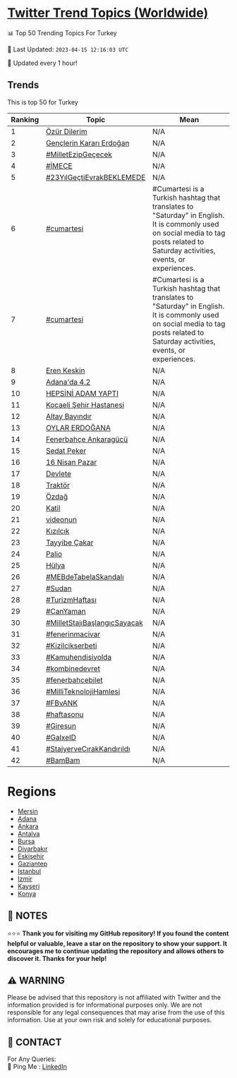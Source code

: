 [Twitter Trend Topics (Worldwide)](https://github.com/ErcinDedeoglu/Twitter-Trend-Topics)
==========


📊 Top 50 Trending Topics For Turkey

📆 Last Updated: `2023-04-15 12:16:03 UTC`

🔧 Updated every 1 hour!


## Trends

This is top 50 for Turkey

| Ranking | Topic | Mean |
| ------- | ------------ | ------------ |
| 1 | [Özür Dilerim](http://twitter.com/search?q=%c3%96z%c3%bcr+Dilerim) | N/A |
| 2 | [Gençlerin Kararı Erdoğan](http://twitter.com/search?q=Gen%c3%a7lerin+Karar%c4%b1+Erdo%c4%9fan) | N/A |
| 3 | [#MilletEzipGeçecek](http://twitter.com/search?q=%23MilletEzipGe%c3%a7ecek) | N/A |
| 4 | [#İMECE](http://twitter.com/search?q=%23%c4%b0MECE) | N/A |
| 5 | [#23YılGeçtiEvrakBEKLEMEDE](http://twitter.com/search?q=%2323Y%c4%b1lGe%c3%a7tiEvrakBEKLEMEDE) | N/A |
| 6 | [#cumartesi](http://twitter.com/search?q=%23cumartesi) | #Cumartesi is a Turkish hashtag that translates to "Saturday" in English. It is commonly used on social media to tag posts related to Saturday activities, events, or experiences. |
| 7 | [#cumartesi](http://twitter.com/search?q=%23cumartesi) | #Cumartesi is a Turkish hashtag that translates to "Saturday" in English. It is commonly used on social media to tag posts related to Saturday activities, events, or experiences. |
| 8 | [Eren Keskin](http://twitter.com/search?q=Eren+Keskin) | N/A |
| 9 | [Adana'da 4.2](http://twitter.com/search?q=Adana%27da+4.2) | N/A |
| 10 | [HEPSİNİ ADAM YAPTI](http://twitter.com/search?q=HEPS%c4%b0N%c4%b0+ADAM+YAPTI) | N/A |
| 11 | [Kocaeli Şehir Hastanesi](http://twitter.com/search?q=Kocaeli+%c5%9eehir+Hastanesi) | N/A |
| 12 | [Altay Bayındır](http://twitter.com/search?q=Altay+Bay%c4%b1nd%c4%b1r) | N/A |
| 13 | [OYLAR ERDOĞANA](http://twitter.com/search?q=OYLAR+ERDO%c4%9eANA) | N/A |
| 14 | [Fenerbahçe Ankaragücü](http://twitter.com/search?q=Fenerbah%c3%a7e+Ankarag%c3%bcc%c3%bc) | N/A |
| 15 | [Sedat Peker](http://twitter.com/search?q=Sedat+Peker) | N/A |
| 16 | [16 Nisan Pazar](http://twitter.com/search?q=16+Nisan+Pazar) | N/A |
| 17 | [Devlete](http://twitter.com/search?q=Devlete) | N/A |
| 18 | [Traktör](http://twitter.com/search?q=Trakt%c3%b6r) | N/A |
| 19 | [Özdağ](http://twitter.com/search?q=%c3%96zda%c4%9f) | N/A |
| 20 | [Katil](http://twitter.com/search?q=Katil) | N/A |
| 21 | [videonun](http://twitter.com/search?q=videonun) | N/A |
| 22 | [Kızılcık](http://twitter.com/search?q=K%c4%b1z%c4%b1lc%c4%b1k) | N/A |
| 23 | [Tayyibe Çakar](http://twitter.com/search?q=Tayyibe+%c3%87akar) | N/A |
| 24 | [Palio](http://twitter.com/search?q=Palio) | N/A |
| 25 | [Hülya](http://twitter.com/search?q=H%c3%bclya) | N/A |
| 26 | [#MEBdeTabelaSkandalı](http://twitter.com/search?q=%23MEBdeTabelaSkandal%c4%b1) | N/A |
| 27 | [#Sudan](http://twitter.com/search?q=%23Sudan) | N/A |
| 28 | [#TurizmHaftası](http://twitter.com/search?q=%23TurizmHaftas%c4%b1) | N/A |
| 29 | [#CanYaman](http://twitter.com/search?q=%23CanYaman) | N/A |
| 30 | [#MilletStajıBaşlangıcSayacak](http://twitter.com/search?q=%23MilletStaj%c4%b1Ba%c5%9flang%c4%b1cSayacak) | N/A |
| 31 | [#fenerinmacivar](http://twitter.com/search?q=%23fenerinmacivar) | N/A |
| 32 | [#Kizilcikserbeti](http://twitter.com/search?q=%23Kizilcikserbeti) | N/A |
| 33 | [#Kamuhendisiyolda](http://twitter.com/search?q=%23Kamuhendisiyolda) | N/A |
| 34 | [#kombinedevret](http://twitter.com/search?q=%23kombinedevret) | N/A |
| 35 | [#fenerbahcebilet](http://twitter.com/search?q=%23fenerbahcebilet) | N/A |
| 36 | [#MilliTeknolojiHamlesi](http://twitter.com/search?q=%23MilliTeknolojiHamlesi) | N/A |
| 37 | [#FBvANK](http://twitter.com/search?q=%23FBvANK) | N/A |
| 38 | [#haftasonu](http://twitter.com/search?q=%23haftasonu) | N/A |
| 39 | [#Giresun](http://twitter.com/search?q=%23Giresun) | N/A |
| 40 | [#GalxeID](http://twitter.com/search?q=%23GalxeID) | N/A |
| 41 | [#StajyerveCırakKandırıldı](http://twitter.com/search?q=%23StajyerveC%c4%b1rakKand%c4%b1r%c4%b1ld%c4%b1) | N/A |
| 42 | [#BamBam](http://twitter.com/search?q=%23BamBam) | N/A |



# Regions

* [Mersin](</Turkey/Mersin.md>)
* [Adana](</Turkey/Adana.md>)
* [Ankara](</Turkey/Ankara.md>)
* [Antalya](</Turkey/Antalya.md>)
* [Bursa](</Turkey/Bursa.md>)
* [Diyarbakır](</Turkey/Diyarbakır.md>)
* [Eskişehir](</Turkey/Eskişehir.md>)
* [Gaziantep](</Turkey/Gaziantep.md>)
* [Istanbul](</Turkey/Istanbul.md>)
* [Izmir](</Turkey/Izmir.md>)
* [Kayseri](</Turkey/Kayseri.md>)
* [Konya](</Turkey/Konya.md>)



## 📝 NOTES

⭐⭐⭐ **Thank you for visiting my GitHub repository! If you found the content helpful or valuable, leave a star on the repository to show your support. It encourages me to continue updating the repository and allows others to discover it. Thanks for your help!**


## ⚠️ WARNING

Please be advised that this repository is not affiliated with Twitter and the information provided is for informational purposes only. We are not responsible for any legal consequences that may arise from the use of this information. Use at your own risk and solely for educational purposes.


## 📨 CONTACT

 For Any Queries:  
            🏓 Ping Me : [LinkedIn](https://www.linkedin.com/in/ercindedeoglu/)
